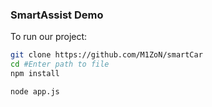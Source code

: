 ### SmartAssist Demo

To run our project:
```bash
git clone https://github.com/M1ZoN/smartCar
cd #Enter path to file
npm install

node app.js
```
